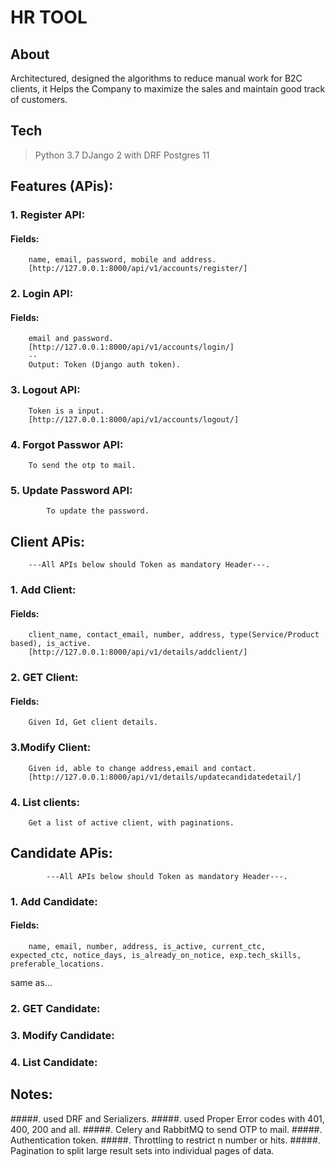 # HR TOOL

## About
   Architectured, designed the algorithms to reduce manual work for B2C clients, it Helps the Company to maximize the sales and maintain good track of customers.

## Tech
> Python 3.7
> DJango 2 with DRF
> Postgres 11

## Features (APis):
### 1. Register API:
#### Fields:
		name, email, password, mobile and address.
		[http://127.0.0.1:8000/api/v1/accounts/register/]

### 2. Login API:
#### Fields:
		email and password.
		[http://127.0.0.1:8000/api/v1/accounts/login/]
		--
		Output: Token (Django auth token).

### 3. Logout API:
		Token is a input.
		[http://127.0.0.1:8000/api/v1/accounts/logout/]

### 4. Forgot Passwor API:
		To send the otp to mail.

### 5. Update Password API:
	       	To update the password.


## Client APis:
		---All APIs below should Token as mandatory Header---.

### 1. Add Client:
#### Fields:
		client_name, contact_email, number, address, type(Service/Product based), is_active.
		[http://127.0.0.1:8000/api/v1/details/addclient/]

### 2. GET Client:
#### Fields:
		Given Id, Get client details.

### 3.Modify Client:
		Given id, able to change address,email and contact.
		[http://127.0.0.1:8000/api/v1/details/updatecandidatedetail/]

### 4. List clients:
		Get a list of active client, with paginations.

## Candidate APis:
			---All APIs below should Token as mandatory Header---.

### 1. Add Candidate:
#### Fields:
		name, email, number, address, is_active, current_ctc, expected_ctc, notice_days, is_already_on_notice, exp.tech_skills, preferable_locations.

same as...

### 2. GET Candidate:
### 3. Modify Candidate:
### 4. List Candidate:

## Notes:

#####. used DRF and Serializers.
#####. used Proper Error codes with 401, 400, 200 and all.
#####. Celery and RabbitMQ to send OTP to mail.
#####. Authentication token.
#####. Throttling to restrict n number or hits.
#####. Pagination to split large result sets into individual pages of data.











